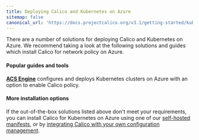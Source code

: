 ```yaml
---
title: Deploying Calico and Kubernetes on Azure
sitemap: false 
canonical_url: 'https://docs.projectcalico.org/v3.1/getting-started/kubernetes/installation/azure'
---
```


There are a number of solutions for deploying Calico and Kubernetes on Azure.  We recommend taking
a look at the following solutions and guides which install Calico for network policy on Azure.

#### Popular guides and tools

**[ACS Engine][acs-engine]** configures and deploys Kubernetes clusters on Azure with an option to enable Calico policy.

#### More installation options

If the out-of-the-box solutions listed above don't meet your requirements, you can install Calico for Kubernetes
on Azure using one of our [self-hosted manifests][self-hosted], or by [integrating Calico with your own configuration management][integration-guide].

[acs-engine]: https://github.com/Azure/acs-engine/blob/master/docs/kubernetes.md

[self-hosted]: hosted
[integration-guide]: integration
